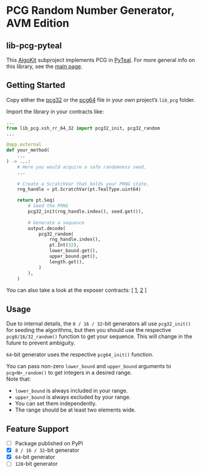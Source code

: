 # PCG Random Number Generator, AVM Edition

## lib-pcg-pyteal
This [AlgoKit](http://algokit.io) subproject implements PCG in [PyTeal](https://pyteal.readthedocs.io/en/stable/).
For more general info on this library, see the [main page](../..).

## Getting Started
Copy either the [pcg32](./lib_pcg/xsh_rr_64_32.py) or the [pcg64](./lib_pcg/xsh_rr_double_64_32.py)
file in your own project’s `lib_pcg` folder.

Import the library in your contracts like:
```python
...
from lib_pcg.xsh_rr_64_32 import pcg32_init, pcg32_random
...

@app.external
def your_method(
    ...
) -> ...:
    # Here you would acquire a safe randomness seed.
    ...
    
    # Create a ScratchVar that holds your PRNG state.
    rng_handle = pt.ScratchVar(pt.TealType.uint64)

    return pt.Seq(
        # Seed the PRNG
        pcg32_init(rng_handle.index(), seed.get()),
        
        # Generate a sequence
        output.decode(
            pcg32_random(
                rng_handle.index(),
                pt.Int(32),
                lower_bound.get(),
                upper_bound.get(),
                length.get(),
            )
        ),
    )
```
You can also take a look at the exposer contracts:
[
  [1](./smart_contracts/lib_pcg32_exposer/contract.py),
  [2](./smart_contracts/lib_pcg64_exposer/contract.py)
]

## Usage
Due to internal details, the `8 / 16 / 32`-bit generators all use `pcg32_init()` for seeding the algorithms,
but then you should use the respective `pcg8/16/32_random()` function to get your sequence.
This will change in the future to prevent ambiguity.

`64`-bit generator uses the respective `pcg64_init()` function.

You can pass non-zero `lower_bound` and `upper_bound` arguments to `pcg<N>_random()` to get integers in a desired range.  
Note that:
- `lower_bound` is always included in your range.
- `upper_bound` is always excluded by your range.
- You can set them independently.
- The range should be at least two elements wide.

## Feature Support
- [ ] Package published on PyPI
- [x] `8 / 16 / 32`-bit generator
- [x] `64`-bit generator
- [ ] `128`-bit generator
